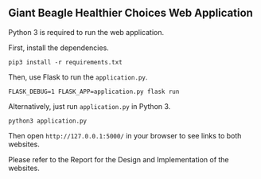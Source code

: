 Giant Beagle Healthier Choices Web Application
----------------------------------------------

Python 3 is required to run the web application.

First, install the dependencies.

    pip3 install -r requirements.txt

Then, use Flask to run the `application.py`.

    FLASK_DEBUG=1 FLASK_APP=application.py flask run

Alternatively, just run `application.py` in Python 3.

    python3 application.py

Then open `http://127.0.0.1:5000/` in your browser to see links to both websites.

Please refer to the Report for the Design and Implementation of the websites.
